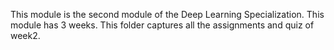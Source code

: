 This module is the second module of the Deep Learning Specialization. This module has 3 weeks. 
This folder captures all the assignments and quiz of week2.
